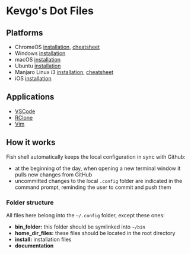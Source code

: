 # Kevgo's Dot Files

## Platforms

- ChromeOS [installation](documentation/installation/chromeos.md), [cheatsheet](documentation/chromeos-cheatsheet.md)
- Windows [installation](documentation/installation/windows.md)
- macOS [installation](documentation/installation/macos.md)
- Ubuntu [installation](documentation/installation/ubuntu.md)
- Manjaro Linux i3 [installation](documentation/installation/manjaro_i3.md), [cheatsheet](documentation/i3_cheatsheet.md)
- iOS [installation](documentation/installation/ios.md)

## Applications

- [VSCode](documentation/vscode/README.md)
- [RClone](documentation/rclone.md)
- [Vim](documentation/vim.md)

## How it works

Fish shell automatically keeps the local configuration in sync with Github:

- at the beginning of the day,
  when opening a new terminal window
  it pulls new changes from GitHub
- uncommitted changes to the local `.config` folder are indicated in the command prompt,
  reminding the user to commit and push them

### Folder structure

All files here belong into the `~/.config` folder, except these ones:

- **bin_folder:** this folder should be symlinked into `~/bin`
- **home_dir_files:** these files should be located in the root directory
- **install:** installation files
- **documentation**
